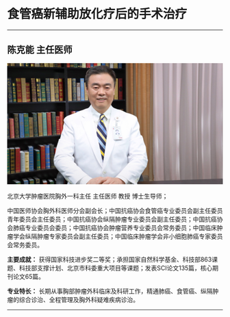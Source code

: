 # 食管癌新辅助放化疗后的手术治疗

---

## 陈克能 主任医师

![1679231617100](image/c05_058/1679231617100.png)

北京大学肿瘤医院胸外一科主任 主任医师 教授 博士生导师；

中国医师协会胸外科医师分会副会长；中国抗癌协会食管癌专业委员会副主任委员 青年委员会主任委员；中国抗癌协会纵隔肿瘤专业委员会副主任委员；中国抗癌协会肺癌专业委员会委员；中国抗癌协会肿瘤营养专业委员会常务委员；中国临床肿瘤学会纵隔肿瘤专家委员会副主任委员；中国临床肿瘤学会非小细胞肺癌专家委员会常务委员。


**主要成就：** 获得国家科技进步奖二等奖；承担国家自然科学基金、科技部863课题、科技部支撑计划、北京市科委重大项目等课题；发表SCI论文135篇，核心期刊论文65篇。


**专业特长：** 长期从事胸部肿瘤外科临床及科研工作，精通肺癌、食管癌、纵隔肿瘤的综合诊治、全程管理及胸外科疑难疾病诊治。

---
